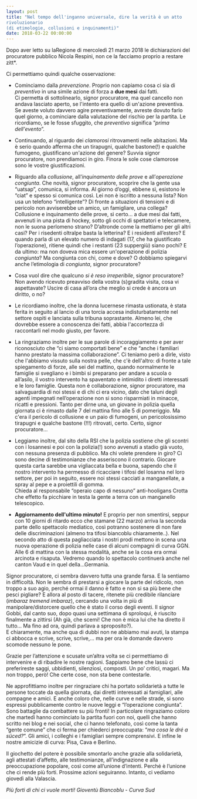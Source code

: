 ```yaml
---
layout: post
title: "Nel tempo dell'inganno universale, dire la verità è un atto 
rivoluzionario
(di etimologie, collusioni e inquinamenti)"
date: 2018-03-22 00:00:00
---
```

Dopo aver letto su laRegione di mercoledì 21 marzo 2018 le dichiarazioni 
del procuratore pubblico Nicola Respini, non ce la facciamo proprio a 
restare zitt\*.

Ci permettiamo quindi qualche osservazione:


+ Cominciamo dalla *prevenzione*. Proprio non capiamo cosa ci sia di 
  *preventivo* in una simile azione di forza a **due mesi** dai fatti.  
  Ci permetta di sottolinearlo, signor procuratore, ma quel cancello non 
  andava lasciato aperto, se l'intento era quello di un'azione 
  preventiva.
  Se aveste voluto davvero agire preventivamente, avreste dovuto farlo 
  quel giorno, a cominciare dalla valutazione del rischio per la 
  partita.
  Le ricordiamo, se le fosse sfuggito, che *preventivo* significa 
  “*prima dell'evento*”.

<!--more-->

+ Continuando, al riguardo dei *clamorosi* ritrovamenti nelle 
  abitazioni.
  Ma è serio quando afferma che un tirapugni, qualche bastone(!) e 
  qualche fumogeno, giustificano un'azione del genere? Suvvia signor 
  procuratore, non prendiamoci in giro. Finora le sole cose clamorose 
  sono le vostre giustificazioni.

+ Riguardo alla *collusione*, all’*inquinamento delle prove* e 
  all’*operazione congiunta*.
  Che novità, signor procuratore, scoprire che la gente usa “uatsap”, 
  comunica, si informa. Al giorno d’oggi, ebbene sì, esistono le “ciat” 
  e spesso si comunica così. Lei non è iscritto a nessuna lista? Non usa 
  un telefono “intelligente”? Di fronte a situazioni di tensioni e di 
  pericolo non avviserebbe un amico, un famigliare, una collega?  
  Collusione e inquinamento delle prove, sì certo… a due mesi dai fatti, 
  avvenuti in una pista di hockey, sotto gli occhi di spettatori e 
  telecamere, non le suona perlomeno strano?  D’altronde come la 
  mettiamo per gli altri casi? Per i risedenti oltralpe basta la 
  letterina? E i residenti all’estero? E quando parla di un elevato 
  numero di indagati (17, che ha giustificato l’operazione), ritiene 
  quindi che i restanti (23 suppergiù) siano pochi?  E da ultimo: ma non 
  doveva mica essere un'operazione di polizia *congiunta*? Ma congiunta 
  con chi, come e dove? O dobbiamo spiegarvi anche l’etimologia di 
  *congiunta*, signor procuratore?

+ Cosa vuol dire che qualcuno *si è reso irreperibile*, signor 
  procuratore? Non avendo ricevuto preavviso della vostra (s)gradita 
  visita, cosa vi aspettavate? Uscire di casa all’ora che meglio si 
  crede è ancora un diritto, o no?

+ Le ricordiamo inoltre, che la donna lucernese rimasta ustionata, è 
  stata ferita in seguito al lancio di una torcia accesa 
  indisturbatamente nel settore ospiti e lanciata sulla tribuna 
  soprastante. Almeno lei, che dovrebbe essere a conoscenza dei fatti, 
  abbia l'accortezza di raccontarli nel modo giusto, per favore.

+ La ringraziamo inoltre per le sue parole di incoraggiamento e per aver 
  riconosciuto che “ci siamo comportati bene” e che “anche i familiari 
  hanno prestato la massima collaborazione”. Ci teniamo però a dirle, 
  visto che l'abbiamo vissuto sulla nostra pelle, che c'è dell'altro: di 
  fronte a tale spiegamento di forze, alle sei del mattino, quando 
  normalmente le famiglie si svegliano e i bimbi si preparano per andare 
  a scuola o all’asilo, il vostro intervento ha spaventato e intimidito 
  i diretti interessati e le loro famiglie. Questa non è collaborazione, 
  signor procuratore, ma salvaguardia di noi stessi e di chi ci era 
  vicino, dato che taluni degli agenti impegnati nell’operazione non si 
  sono risparmiati in minacce, ricatti e pressioni. Tanto per dirne una, 
  un giovane in polizia quella giornata ci è rimasto dalle 7 del mattina 
  fino alle 5 di pomeriggio. Ma c'era il pericolo di collusione e un 
  paio di fumogeni, un pericolosissimo tirapugni e qualche bastone (!!!) 
  ritrovati, certo. Certo, signor procuratore...  

+ Leggiamo inoltre, dal sito della RSI che la polizia sostiene che gli 
  scontri con i losannesi e poi con la polizia(!) sono avvenuti a stadio 
  già vuoto, con nessuna presenza di pubblico. Ma chi volete prendere in 
  giro? Ci sono decine di testimonianze che asseriscono il contrario. 
  Giocare questa carta sarebbe una vigliaccata bella e buona, sapendo 
  che il nostro intervento ha permesso di ricacciare i tifosi del 
  losanna nel loro settore, per poi in seguito, essere noi stessi 
  cacciati a manganellate, a spray al pepe e a proiettili di gomma.  
  Chieda al responsabile “operaio capo di nessuno” anti-hooligans Crotta 
  che effetto fa picchiare in testa la gente a terra con un manganello 
  telescopico.

+ **Aggiornamento dell'ultimo minuto!** E proprio per non smentirsi, 
  seppur con 10 giorni di ritardo ecco che stamane (22 marzo) arriva la 
  seconda parte dello spettacolo mediatico, così potranno sostenere di 
  non fare delle discriminazioni (almeno tra tifosi biancoblu 
  chiaramente..). Nel secondo atto di questa pagliacciata i nostri prodi 
  mettono in scena una nuova operazione di polizia nelle case di alcuni 
  compagni di curva GGN. Alle 6 di mattina con la stessa modalità, anche 
  se la cosa era ormai arcinota e risaputa. Vedremo quando lo spettacolo 
  continuerà anche nel canton Vaud e in quel della...Germania.

Signor procuratore, ci sembra davvero tutta una grande farsa. E la 
sentiamo in difficoltà. 
Non le sembra di prestarsi a giocare la parte del ridicolo, non troppo a 
suo agio, perché ormai il danno è fatto e non si sa più bene che pesci 
pigliare? E allora al posto di tacere, ritenete più credibile rilanciare 
(*imbaraz tremend imbaraz*), cercando una volta in più di 
manipolare/distorcere quello che è stato il corso degli eventi. Il 
signor Gobbi, dal canto suo, dopo quasi una settimana di sproloqui, è 
riuscito  finalmente a zittirsi (Ah già, che scemi! Che non è mica lui 
che ha diretto il tutto… Ma fino ad ora, quindi parlava a sproposito?).  
E chiaramente, ma anche qua di dubbi non ne abbiamo mai avuti, la stampa 
ci abbocca e scrive, scrive, scrive,… ma per ora le domande davvero 
scomode nessuno le pone. 

Grazie per l’attenzione e scusate un’altra volta se ci permettiamo di 
intervenire e di ribadire le nostre ragioni. Sappiamo bene che lassù ci 
preferireste saggi, ubbidienti, silenziosi, composti. Un po’ critici, 
magari. Ma non troppo, però! Che certe cose, non sta bene contestarle.

Ne approfittiamo inoltre per ringraziare chi ha portato solidarietà a 
tutte le persone toccate da quella giornata, dai diretti interessati ai 
famigliari, alle compagne e amici. E anche coloro che, nelle curve e 
nelle strade, si sono espressi pubblicamente contro le nuove leggi e 
“l’operazione congiunta”. Sono battaglie da combattere su più fronti!
In particolare ringraziamo coloro che martedì hanno cominciato la 
partita fuori con noi, quelli che hanno scritto nei blog e nei social, 
che ci hanno telefonato, così come la tanta “gente comune” che ci ferma 
per chiederci preoccupata: “*ma cosa le dré a süced?*”. Gli amici, i 
colleghi e i famigliari sempre comprensivi. E infine le nostre amicizie 
di curva: Pisa, Cava e Berlino.

Il giochetto del potere è possibile smontarlo anche grazie alla 
solidarietà, agli attestati d’affetto, alle testimonianze, 
all’indignazione e alla preoccupazione popolare, così come all’unione 
d’intenti. Perché è l’unione che ci rende più forti.
Prossime azioni seguiranno. Intanto, ci vediamo giovedì alla Valascia.

*Più forti di chi ci vuole morti! 
Gioventù Biancoblu - Curva Sud*

